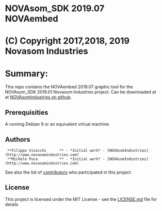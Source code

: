 # NOVAsom_SDK 2019.07 NOVAembed
# (C) Copyright 2017,2018, 2019 Novasom Industries

Summary:
========
This repo contains the NOVAembed 2019.07 graphic tool for the NOVAsom_SDK 2019.01 Novasom Industries 
project.
Can be downloaded at at [NOVAsomIndustries on github](https://novasomindustries.github.io/NOVAembed-2019.01/).
## Prerequisities
A running Debian 9 or an equivalent virtual machine.
## Authors
```
 **Filippo Visocchi      ** - *Initial work* - [NOVAsomIndustries](http://www.novasomindustries.com)
 **Michele Puca          ** - *Initial work* - [NOVAsomIndustries](http://www.novasomindustries.com)
```
See also the list of [contributors](https://gitlab.com/NovasomIndustries/Doc/contributors) who participated in this project.

## License

This project is licensed under the MIT License - see the [LICENSE.md](LICENSE.md) file for details
